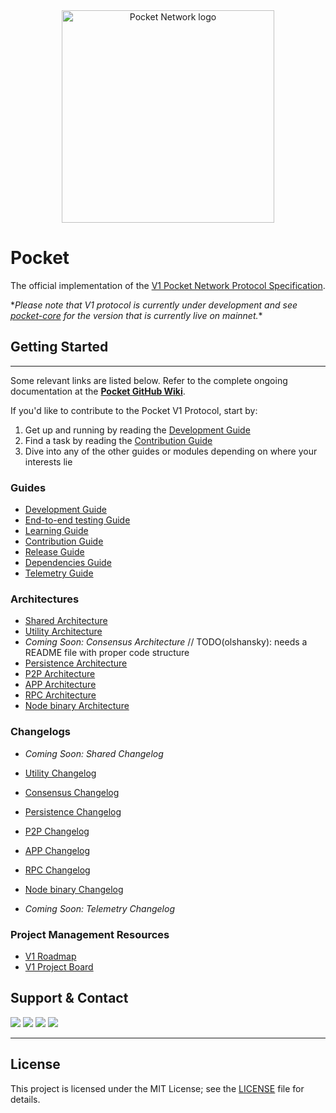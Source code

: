 <div align="center">
  <a href="https://www.pokt.network">
    <img src="https://user-images.githubusercontent.com/2219004/151564884-212c0e40-3bfa-412e-a341-edb54b5f1498.jpeg" alt="Pocket Network logo" width="340"/>
  </a>
</div>

# Pocket

The official implementation of the [V1 Pocket Network Protocol Specification](https://github.com/pokt-network/pocket-network-protocol).

\*_Please note that V1 protocol is currently under development and see [pocket-core](https://github.com/pokt-network/pocket-core) for the version that is currently live on mainnet._\*

## Getting Started

---

Some relevant links are listed below. Refer to the complete ongoing documentation at the **[Pocket GitHub Wiki](https://github.com/pokt-network/pocket/wiki)**.

If you'd like to contribute to the Pocket V1 Protocol, start by:

1. Get up and running by reading the [Development Guide](docs/development/README.md)
2. Find a task by reading the [Contribution Guide](docs/contributing/README.md)
3. Dive into any of the other guides or modules depending on where your interests lie

<!--
  The list of documents below was created by manually curating the output of the following command:
    find .. -name "*.md" | grep -v -e "vendor" -e "prototype" -e "SUMMARY.md" -e "TASTE.md"
-->

### Guides

- [Development Guide](docs/development/README.md)
- [End-to-end testing Guide](e2e/README.md)
- [Learning Guide](docs/learning/README.md)
- [Contribution Guide](docs/contributing/README.md)
- [Release Guide](docs/build/README.md)
- [Dependencies Guide](docs/deps/README.md)
- [Telemetry Guide](telemetry/README.md)

### Architectures

- [Shared Architecture](shared/README.md)
- [Utility Architecture](utility/doc/README.md)
- _Coming Soon: Consensus Architecture_ // TODO(olshansky): needs a README file with proper code structure
- [Persistence Architecture](persistence/docs/README.md)
- [P2P Architecture](p2p/README.md)
- [APP Architecture](app/client/doc/README.md)
- [RPC Architecture](rpc/doc/README.md)
- [Node binary Architecture](app/pocket/doc/README.md)

### Changelogs

- _Coming Soon: Shared Changelog_
- [Utility Changelog](utility/doc/CHANGELOG.md)
- [Consensus Changelog](consensus/doc/CHANGELOG.md)
- [Persistence Changelog](persistence/docs/CHANGELOG.md)
- [P2P Changelog](p2p/CHANGELOG.md)
- [APP Changelog](app/client/doc/CHANGELOG.md)
- [RPC Changelog](rpc/doc/CHANGELOG.md)
- [Node binary Changelog](app/pocket/doc/CHANGELOG.md)

- _Coming Soon: Telemetry Changelog_

### Project Management Resources
- [V1 Roadmap](https://github.com/pokt-network/pocket/blob/main/docs/roadmap/README.md)
- [V1 Project Board](https://github.com/orgs/pokt-network/projects/142/views/12)

## Support & Contact

<div>
  <a href="https://twitter.com/poktnetwork"><img src="https://img.shields.io/twitter/url/http/shields.io.svg?style=social"></a>
  <a href="https://t.me/POKTnetwork"><img src="https://img.shields.io/badge/Telegram-blue.svg"></a>
  <a href="https://www.facebook.com/POKTnetwork" ><img src="https://img.shields.io/badge/Facebook-red.svg"></a>
  <a href="https://research.pokt.network"><img src="https://img.shields.io/discourse/https/research.pokt.network/posts.svg"></a>
</div>

---

## License

This project is licensed under the MIT License; see the [LICENSE](LICENSE) file for details.

<!-- GITHUB_WIKI: home/readme -->
